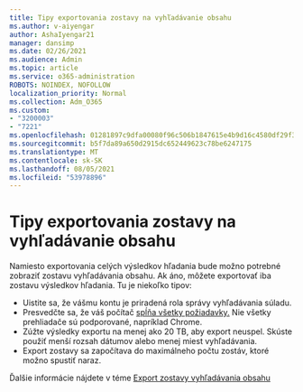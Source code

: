 ```yaml
---
title: Tipy exportovania zostavy na vyhľadávanie obsahu
ms.author: v-aiyengar
author: AshaIyengar21
manager: dansimp
ms.date: 02/26/2021
ms.audience: Admin
ms.topic: article
ms.service: o365-administration
ROBOTS: NOINDEX, NOFOLLOW
localization_priority: Normal
ms.collection: Adm_O365
ms.custom:
- "3200003"
- "7221"
ms.openlocfilehash: 01281897c9dfa00080f96c506b1847615e4b9d16c4580df29f36c9ba18950682
ms.sourcegitcommit: b5f7da89a650d2915dc652449623c78be6247175
ms.translationtype: MT
ms.contentlocale: sk-SK
ms.lasthandoff: 08/05/2021
ms.locfileid: "53978896"
---
```

# <a name="tips-for-exporting-a-report-for-content-search"></a>Tipy exportovania zostavy na vyhľadávanie obsahu

Namiesto exportovania celých výsledkov hľadania bude možno potrebné zobraziť zostavu vyhľadávania obsahu. Ak áno, môžete exportovať iba zostavu výsledkov hľadania. Tu je niekoľko tipov:

- Uistite sa, že vášmu kontu je priradená rola správy vyhľadávania súladu.
- Presvedčte sa, že váš počítač [spĺňa všetky požiadavky.](https://go.microsoft.com/fwlink/?linkid=2102407) Nie všetky prehliadače sú podporované, napríklad Chrome.
- Zúžte výsledky exportu na menej ako 20 TB, aby export neuspel. Skúste použiť menší rozsah dátumov alebo menej miest vyhľadávania.
- Export zostavy sa započítava do maximálneho počtu zostáv, ktoré možno spustiť naraz.

Ďalšie informácie nájdete v téme [Export zostavy vyhľadávania obsahu](https://go.microsoft.com/fwlink/?linkid=2102409)